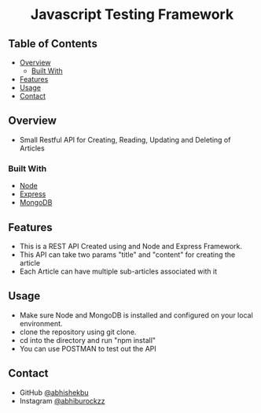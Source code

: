 <!-- Please update value in the {}  -->

<h1 align="center">Javascript Testing Framework</h1>

<!-- TABLE OF CONTENTS -->

## Table of Contents

- [Overview](#overview)
  - [Built With](#built-with)
- [Features](#features)
- [Usage](#Usage)
- [Contact](#Contact)

<!-- OVERVIEW -->

## Overview

- Small Restful API for Creating, Reading, Updating and Deleting of Articles

### Built With

<!-- This section should list any major frameworks that you built your project using. Here are a few examples.-->

- [Node](https://nodejs.or/)
- [Express]()
- [MongoDB]()

## Features

<!-- List the features of your application or follow the template. Don't share the figma file here :) -->

- This is a REST API Created using and Node and Express Framework.
- This API can take two params "title" and "content" for creating the article
- Each Article can have multiple sub-articles associated with it

## Usage

- Make sure Node and MongoDB is installed and configured on your local environment.
- clone the repository using git clone.
- cd into the directory and run "npm install"
- You can use POSTMAN to test out the API

## Contact

- GitHub [@abhishekbu](https://{github.com/abhishekbu})
- Instagram [@abhiburockzz](https://{www.instagram.com/abhiburockzz/})
